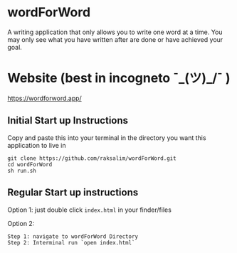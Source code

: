# wordForWord
A writing application that only allows you to write one word at a time. You may only see what you have written after are done or have achieved your goal.


# Website (best in incogneto ¯\_(ツ)_/¯ )
https://wordforword.app/


## Initial Start up Instructions
Copy and paste this into your terminal in the directory you want this application to live in

  ```
  git clone https://github.com/raksalim/wordForWord.git
  cd wordForWord
  sh run.sh
  ```
 
 
## Regular Start up instructions
Option 1: just double click `index.html` in your finder/files

Option 2: 
```
Step 1: navigate to wordForWord Directory
Step 2: Interminal run `open index.html`
```
